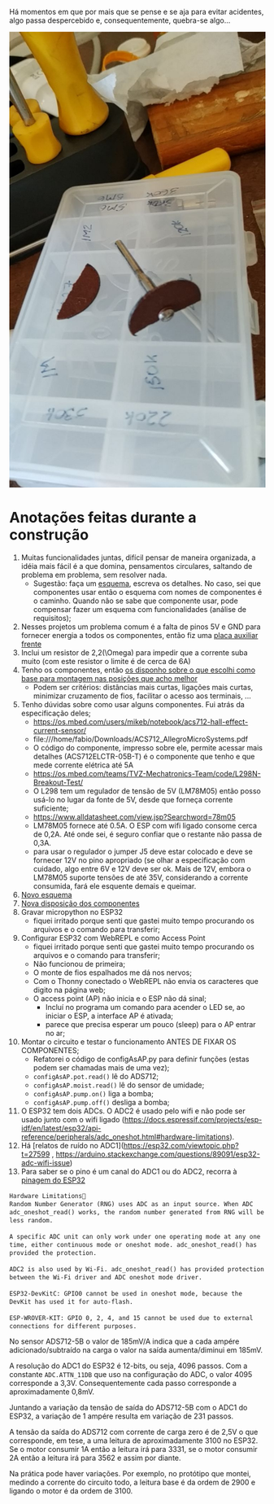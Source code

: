 Há momentos em que por mais que se pense e se aja para evitar acidentes, algo passa despercebido e, consequentemente, quebra-se algo...

![Mesmo pensando...](./b89cc0c5-bd41-40ba-bfc8-abe96239301c.jpeg)

# Anotações feitas durante a construção

1. Muitas funcionalidades juntas, difícil pensar de maneira organizada, a idéia mais fácil é a que domina, pensamentos circulares, saltando de problema em problema, sem resolver nada.
	- Sugestão: faça um [esquema](./Irriga.jpg), escreva os detalhes.
	No caso, sei que componentes usar então o esquema com nomes de componentes é o caminho. Quando não se sabe que componente usar, pode compensar fazer um esquema com funcionalidades (análise de requisitos);
2. Nesses projetos um problema comum é a falta de pinos 5V e GND para fornecer energia a todos os componentes, então fiz uma [placa auxiliar](./c289f522-1022-4ce8-b70a-801b4493aef2.jpeg) [frente](./5bce53eb-ee5d-4659-9164-7bf15ba11e90.jpeg)
3. Inclui um resistor de 2,2\(\Omega\) para impedir que a corrente suba muito (com este resistor o limite é de cerca de 6A)
4. Tenho os componentes, então [os disponho sobre o que escolhi como base para montagem nas posições que acho melhor](./43340fa7-92b3-49b4-8f2d-a6a808e76eb1.jpeg)
	- Podem ser critérios: distâncias mais curtas, ligações mais curtas, minimizar cruzamento de fios, facilitar o acesso aos terminais, ...
5. Tenho dúvidas sobre como usar alguns componentes. Fui atrás da especificação deles;
	- https://os.mbed.com/users/mikeb/notebook/acs712-hall-effect-current-sensor/
	- file:///home/fabio/Downloads/ACS712_AllegroMicroSystems.pdf
	- O código do componente, impresso sobre ele, permite acessar mais detalhes (ACS712ELCTR-05B-T) é o componente que tenho e que mede corrente elétrica até 5A
	- https://os.mbed.com/teams/TVZ-Mechatronics-Team/code/L298N-Breakout-Test/
	- O L298 tem um regulador de tensão de 5V (LM78M05) então posso usá-lo no lugar da fonte de 5V, desde que forneça corrente suficiente;
	- https://www.alldatasheet.com/view.jsp?Searchword=78m05
	- LM78M05 fornece até 0.5A. O ESP com wifi ligado consome cerca de 0,2A. Até onde sei, é seguro confiar que o restante não passa de 0,3A.
	- para usar o regulador o jumper J5 deve estar colocado e deve se fornecer 12V no pino apropriado (se olhar a especificação com cuidado, algo entre 6V e 12V deve ser ok. Mais de 12V, embora o LM78M05 suporte tensões de até 35V, considerando a corrente consumida, fará ele esquente demais e queimar.
6. [Novo esquema](./Irriga-2.jpg)
6. [Nova disposição dos componentes](./529f38c9-492b-47de-b30e-7c4bd8c231f5.jpeg)
7. Gravar micropython no ESP32
	- fiquei irritado porque senti que gastei muito tempo procurando os arquivos e o comando para transferir; 
8. Configurar ESP32 com WebREPL e como Access Point
	- fiquei irritado porque senti que gastei muito tempo procurando os arquivos e o comando para transferir; 
	- Não funcionou de primeira;
	- O monte de fios espalhados me dá nos nervos;
	- Com o Thonny conectado o WebREPL não envia os caracteres que digito na página web;
	- O access point (AP) não inicia e o ESP não dá sinal;
		- Incluí no programa um comando para acender o LED se, ao iniciar o ESP, a interface AP é ativada;
		- parece que precisa esperar um pouco (sleep) para o AP entrar no ar;
9. Montar o circuito e testar o funcionamento ANTES DE FIXAR OS COMPONENTES;
	- Refatorei o código de configAsAP.py para definir funções (estas podem ser chamadas mais de uma vez);
	- `configAsAP.pot.read()` lê do ADS712;
	- `configAsAP.moist.read()` lê do sensor de umidade;
	- `configAsAP.pump.on()` liga a bomba;
	- `configAsAP.pump.off()` desliga a bomba;
10. O ESP32 tem dois ADCs. O ADC2 é usado pelo wifi e não pode ser usado junto com o wifi ligado (https://docs.espressif.com/projects/esp-idf/en/latest/esp32/api-reference/peripherals/adc_oneshot.html#hardware-limitations).
11. Há [relatos de ruído no ADC1](https://esp32.com/viewtopic.php?t=27599 , https://arduino.stackexchange.com/questions/89091/esp32-adc-wifi-issue)
12. Para saber se o pino é um canal do ADC1 ou do ADC2, recorra à [pinagem do ESP32](https://lobodarobotica.com/blog/wp-content/uploads/2020/09/ESP32-Pinout.jpg)



```
Hardware Limitations
Random Number Generator (RNG) uses ADC as an input source. When ADC adc_oneshot_read() works, the random number generated from RNG will be less random.

A specific ADC unit can only work under one operating mode at any one time, either continuous mode or oneshot mode. adc_oneshot_read() has provided the protection.

ADC2 is also used by Wi-Fi. adc_oneshot_read() has provided protection between the Wi-Fi driver and ADC oneshot mode driver.

ESP32-DevKitC: GPIO0 cannot be used in oneshot mode, because the DevKit has used it for auto-flash.

ESP-WROVER-KIT: GPIO 0, 2, 4, and 15 cannot be used due to external connections for different purposes.
```

No sensor ADS712-5B o valor de 185mV/A indica que a cada ampére adicionado/subtraído na carga o valor na saída aumenta/diminui em 185mV. 

A resolução do ADC1 do ESP32 é 12-bits, ou seja, 4096 passos. Com a constante `ADC.ATTN_11DB` que uso na configuração do ADC, o valor 4095 corresponde a 3,3V. Consequentemente cada passo corresponde a aproximadamente 0,8mV. 

Juntando a variação da tensão de saída do ADS712-5B com o ADC1 do ESP32, a variação de 1 ampére resulta em variação de 231 passos. 

A tensão da saída do ADS712 com corrente de carga zero é de 2,5V o que corresponde, em tese, a uma leitura de aproximadamente 3100 no ESP32. Se o motor consumir 1A então a leitura irá para 3331, se o motor consumir 2A então a leitura irá para 3562 e assim por diante. 

Na prática pode haver variações. Por exemplo, no protótipo que montei, medindo a corrente do circuito todo, a leitura base é da ordem de 2900 e ligando o motor é da ordem de 3100.
